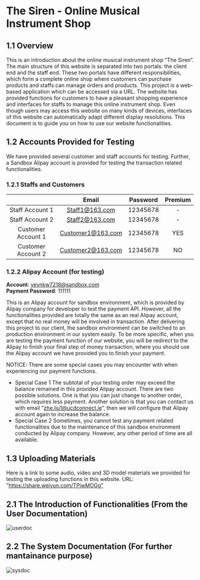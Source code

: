 # The Siren - Online Musical Instrument Shop

## 1.1 Overview
This is an introduction about the online musical instrument shop ”The Siren”. The main structure of this website
is separated into two portals: the client end and the staff end. These two portals have different responsibilities,
which form a complete online shop where customers can purchase products and staffs can manage orders and
products. This project is a web-based application which can be accessed via a URL. The website has provided
functions for customers to have a pleasant shopping experience and interfaces for staffs to manage this online
instrument shop. Even though users may access this website on many kinds of devices, interfaces of this website
can automatically adapt different display resolutions. This document is to guide you on how to use our website
functionalities.

## 1.2 Accounts Provided for Testing
We have provided several customer and staff accounts for testing. Further, a Sandbox Alipay account is provided for
testing the transaction related functionalities.

### 1.2.1 Staffs and Customers
|       | Email | Password     |  Premium  |
| :----:        |    :----:   | :----:  | :----:  |
| Staff Account 1  | Staff1@163.com | 12345678   | - |
| Staff Account 2  | Staff2@163.com | 12345678   | - |
| Customer Account 1  | Customer1@163.com | 12345678   | YES |
| Customer Account 2  | Customer2@163.com | 12345678   | NO |

### 1.2.2 Alipay Account (for testing)
**Account**: yevnkw7218@sandbox.com\
**Payment Password**: 111111

This is an Alipay account for sandbox environment, which is provided by Alipay company for developer to
test the payment API. However, all the functionalities provided are totally the same as an real Alipay account,
except that no real money will be involved in transaction. After delivering this project to our client, the sandbox
environment can be switched to an production environment in our system easily.
To be more specific, when you are testing the payment function of our website, you will be redirect to the Alipay
to finish your final step of money transaction, where you should use the Alipay account we have provided you
to finish your payment.

NOTICE: There are some special cases you may encounter with when experiencing our payment functions.

* Special Case 1
The subtotal of your testing order may exceed the balance remained in this provided Alipay account.
There are two possible solutions. One is that you can just change to another order, which requires less
payment. Another solution is that you can contact us with email ”zhe.liu1@ucdconnect.ie”, then we will
configure that Alipay account again to increase the balance.
* Special Case 2
Sometimes, you cannot test any payment related functionalities due to the maintenance of this sandbox
environment conducted by Alipay company. However, any other period of time are all available.


## 1.3 Uploading Materials
Here is a link to some audio, video and 3D model materials we provided for testing the uploading functions in
this website. URL: ”https://share.weiyun.com/TPjwMOGg”

## 2.1 The Introduction of Functionalities (From the User Documentation)
![userdoc](https://github.com/Luca-0104/TheSiren-OnlineMusicalInstrumentShop/assets/61484990/cac14480-a57e-4732-9256-b54128a4edb7)

## 2.2 The System Documentation (For further mantainance purpose)
![sysdoc](https://github.com/Luca-0104/TheSiren-OnlineMusicalInstrumentShop/assets/61484990/1314b0dc-29ab-434e-b709-1ab0482dfc03)




